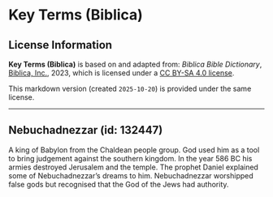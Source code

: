 # Key Terms (Biblica)

## License Information

**Key Terms (Biblica)** is based on and adapted from: _Biblica Bible Dictionary_, [Biblica, Inc.](https://www.biblica.com/), 2023, which is licensed under a [CC BY-SA 4.0 license](https://creativecommons.org/licenses/by-sa/4.0/legalcode.en).

This markdown version (created `2025-10-20`) is provided under the same license.



--------------------------------

## Nebuchadnezzar (id: 132447)

A king of Babylon from the Chaldean people group. God used him as a tool to bring judgement against the southern kingdom. In the year 586 BC his armies destroyed Jerusalem and the temple. The prophet Daniel explained some of Nebuchadnezzar’s dreams to him. Nebuchadnezzar worshipped false gods but recognised that the God of the Jews had authority.


